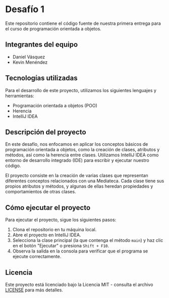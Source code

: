 # Desafío 1

Este repositorio contiene el código fuente de nuestra primera entrega para el curso de programación orientada a objetos.

## Integrantes del equipo

- Daniel Vásquez
- Kevin Menéndez

## Tecnologías utilizadas

Para el desarrollo de este proyecto, utilizamos los siguientes lenguajes y herramientas:

- Programación orientada a objetos (POO)
- Herencia
- IntelliJ IDEA

## Descripción del proyecto

En este desafío, nos enfocamos en aplicar los conceptos básicos de programación orientada a objetos, como la creación de clases, atributos y métodos, así como la herencia entre clases. Utilizamos IntelliJ IDEA como entorno de desarrollo integrado (IDE) para escribir y ejecutar nuestro código.

El proyecto consiste en la creación de varias clases que representan diferentes conceptos relacionados con una Mediateca. Cada clase tiene sus propios atributos y métodos, y algunas de ellas heredan propiedades y comportamientos de otras clases.

## Cómo ejecutar el proyecto

Para ejecutar el proyecto, sigue los siguientes pasos:

1. Clona el repositorio en tu máquina local.
2. Abre el proyecto en IntelliJ IDEA.
3. Selecciona la clase principal (la que contenga el método `main`) y haz clic en el botón "Ejecutar" o presiona `Shift + F10`.
4. Observa la salida en la consola para verificar que el programa se ejecute correctamente.

## Licencia

Este proyecto está licenciado bajo la Licencia MIT - consulta el archivo [LICENSE](LICENSE) para más detalles.
